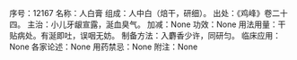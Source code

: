 序号：12167
名称：人白膏
组成：人中白（焙干，研细）。
出处：《鸡峰》卷二十四。
主治：小儿牙龈宣露，涎血臭气。
加减：None
功效：None
用法用量：干贴病处。有涎即吐，误咽无妨。
制备方法：入麝香少许，同研匀。
临床应用：None
各家论述：None
用药禁忌：None
附注：None
